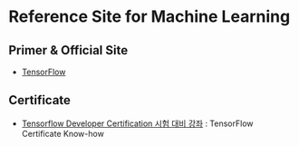 # Reference Site for Machine Learning  

## Primer & Official Site

- [TensorFlow](https://www.tensorflow.org/)

## Certificate

- [Tensorflow Developer Certification 시험 대비 강좌](https://teddylee777.github.io/thoughts/tensorflow-2-certification) : TensorFlow Certificate Know-how   

